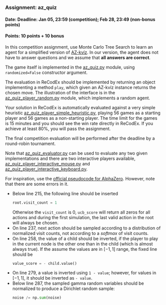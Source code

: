 ### Assignment: az_quiz
#### Date: Deadline: Jan 05, 23:59 (competition); Feb 28, 23:49 (non-bonus points)
#### Points: 10 points + 10 bonus

In this competition assignment, use Monte Carlo Tree Search to learn
an agent for a simplified version of [AZ-kvíz](https://cs.wikipedia.org/wiki/AZ-kv%C3%ADz).
In our version, the agent does not have to answer questions and we assume
that **all answers are correct**.

The game itself is implemented in the
[az_quiz.py](https://github.com/ufal/npfl122/tree/past-2021/labs/10/az_quiz.py)
module, using `randomized=False` constructor argument.

The evaluation in ReCodEx should be implemented by returning an object
implementing a method `play`, which given an AZ-kvíz instance returns the chosen
move. The illustration of the interface is in the
[az_quiz_player_random.py](https://github.com/ufal/npfl122/tree/past-2021/labs/10/az_quiz_player_random.py)
module, which implements a random agent.

Your solution in ReCodEx is automatically evaluated against a very simple heuristic
[az_quiz_player_simple_heuristic.py](https://github.com/ufal/npfl122/tree/past-2021/labs/10/az_quiz_player_simple_heuristic.py),
playing 56 games as a starting player and 56 games as a non-starting player. The
time limit for the games is 15 minutes and you should see the win rate directly in
ReCodEx. If you achieve at least 80%, you will pass the assignment.

The final competition evaluation will be performed after the deadline by
a round-robin tournament.

Note that [az_quiz_evaluator.py](https://github.com/ufal/npfl122/tree/past-2021/labs/10/az_quiz_evaluator.py)
can be used to evaluate any two given implementations and there are two
interactive players available, 
[az_quiz_player_interactive_mouse.py](https://github.com/ufal/npfl122/tree/past-2021/labs/10/az_quiz_player_interactive_mouse.py)
and [az_quiz_player_interactive_keyboard.py](https://github.com/ufal/npfl122/tree/past-2021/labs/10/az_quiz_player_interactive_keyboard.py).

For inspiration, use the [official pseudocode for AlphaZero](http://science.sciencemag.org/highwire/filestream/719481/field_highwire_adjunct_files/1/aar6404_DataS1.zip). However, note that there are some errors in it.
- Below line 215, the following line should be inserted
  ```python
  root.visit_count = 1
  ```
  Otherwise the `visit_count` is 0, `ucb_score` will return all zeros for all
  actions and during the first simulation, the last valid action in the root
  will always be chosen.
- On line 237, next action should be sampled according to a distribution
  of normalized visit counts, not according to a _softmax_ of visit counts.
- On line 258, the value of a child should be inverted, if the player to play in
  the current node is the other one than in the child (which is almost always
  true). If the assume the values are in $[-1, 1]$ range, the fixed line should be
  ```python
  value_score = - child.value()
  ```
- On line 279, a value is inverted using `1 - value`; however, for values in
  $[-1, 1]$, it should be inverted as `- value`.
- Below line 287, the sampled gamma random variables should be normalized
  to produce a Dirichlet random sample:
  ```python
  noise /= np.sum(noise)
  ```
